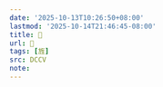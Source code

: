 ```yaml
---
date: '2025-10-13T10:26:50+08:00'
lastmod: '2025-10-14T21:46:45-08:00'
title: 􀍮
url: 􀍮
tags: [旌]
src: DCCV
note:
---
```

